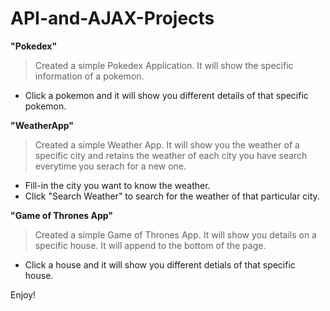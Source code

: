# API-and-AJAX-Projects

**"Pokedex"**
>Created a simple Pokedex Application. It will show the specific information of a pokemon. 
- Click a pokemon and it will show you different details of that specific pokemon.

**"WeatherApp"**
>Created a simple Weather App. It will show you the weather of a specific city and retains the weather of each city you have search everytime you serach for a new one.
- Fill-in the city you want to know the weather. 
- Click "Search Weather" to search for the weather of that particular city.

**"Game of Thrones App"**
>Created a simple Game of Thrones App. It will show you details on a specific house. It will append to the bottom of the page.
- Click a house and it will show you different detials of that specific house.

Enjoy!
